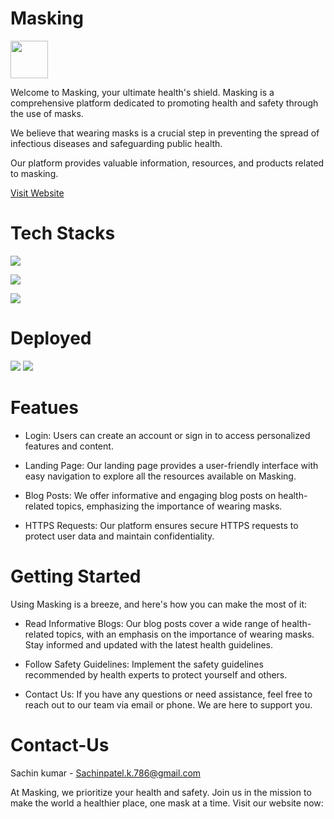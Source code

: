 
# Masking 
<img src="frontend/Financia.gif" height="60" width="60" >

Welcome to Masking, your ultimate health's shield. Masking is a comprehensive platform dedicated to promoting health and safety through the use of masks.

We believe that wearing masks is a crucial step in preventing the spread of infectious diseases and safeguarding public health.

Our platform provides valuable information, resources, and products related to masking.


[Visit Website](https://aquamarine-alfajores-b85955.netlify.app)


# Tech Stacks
 ![](https://img.shields.io/bundlephobia/min/React?style=for-the-badage&logo=React&label=REACT)

 ![](https://img.shields.io/badge/CSS3-1572B6?style=for-the-badge&logo=css3&logoColor=white)
 
 ![](https://img.shields.io/badge/JavaScript-323330?style=for-the-badge&logo=javascript&logoColor=F7DF1E)

 # Deployed

 ![](https://img.shields.io/badge/Netlify-00C7B7?style=for-the-badge&logo=netlify&logoColor=white)
 ![](https://img.shields.io/badge/Render-46E3B7?style=for-the-badge&logo=render&logoColor=white)

# Featues

- Login: Users can create an account or sign in to access personalized features and content.

- Landing Page: Our landing page provides a user-friendly interface with easy navigation to explore all the resources available on Masking.

- Blog Posts: We offer informative and engaging blog posts on health-related topics, emphasizing the importance of wearing masks.

- HTTPS Requests: Our platform ensures secure HTTPS requests to protect user data and maintain confidentiality.


# Getting Started

 Using Masking is a breeze, and here's how you can make the most of it:

- Read Informative Blogs: Our blog posts cover a wide range of health-related topics, with an emphasis on the importance of wearing masks. Stay informed and updated with the latest health guidelines.

- Follow Safety Guidelines: Implement the safety guidelines recommended by health experts to protect yourself and others.

- Contact Us: If you have any questions or need assistance, feel free to reach out to our team via email or phone. We are here to support you.



# Contact-Us



Sachin kumar - Sachinpatel.k.786@gmail.com


At Masking, we prioritize your health and safety. Join us in the mission to make the world a healthier place, one mask at a time. Visit our website now:
